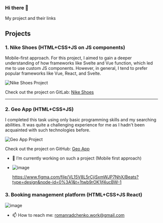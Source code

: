 ### Hi there 👋

My project and their links

## Projects

### 1. Nike Shoes (HTML+CSS+JS on JS components)
Mobile-first approach.
For this project, I aimed to gain a deeper understanding of how frameworks like Svelte and Vue function, which led me to use custom JS components. However, in general, I tend to prefer popular frameworks like Vue, React, and Svelte.

![Nike Shoes Project](https://github.com/nodenwwsfww/nodenwwsfww/assets/54706661/5472419d-aa33-416b-a118-b2c5878dbea3)

Check out the project on GitLab: [Nike Shoes](https://gitlab.com/nodenwwsfww/nike-shoes)

---

### 2. Geo App (HTML+CSS+JS)
I completed this task using only basic programming skills and my searching abilities. It was quite a challenging experience for me as I hadn't been acquainted with such technologies before.

![Geo App Project](https://github.com/nodenwwsfww/nodenwwsfww/assets/54706661/8594ebaf-d9ba-4e60-bd32-5c1b9846b813)

Check out the project on GitHub: [Geo App](https://github.com/nodenwwsfww/geo-app)


- 🔭 I’m currently working on such a project (Mobile first approach)
- ![image](https://github.com/nodenwwsfww/nodenwwsfww/assets/54706661/bafbec47-2e90-41d9-a106-0affba1f47ab)

  https://www.figma.com/file/VL15V8L5rCjiSxmWJP7NhX/Beats?type=design&node-id=0%3A1&t=1twb9rOK1jf4ucBW-1

### 3. Booking management platform (HTML+CSS+JS React)
![image](https://github.com/nodenwwsfww/nodenwwsfww/assets/54706661/7c2ab0d4-c14e-4bf4-acc6-1e73f42ffffa)

- 📫 How to reach me: romanradchenko.work@gmail.com
